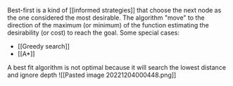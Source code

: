 Best-first is a kind of [[informed strategies]] that choose the next node as the one considered the most desirable.
The algorithm "move" to the direction of the maximum (or minimum) of the function estimating the desirability (or cost) to reach the goal.
Some special cases:
- [[Greedy search]]
- [[A*]]

A best fit algorithm is not optimal because it will search the lowest distance and ignore depth
![[Pasted image 20221204000448.png]]